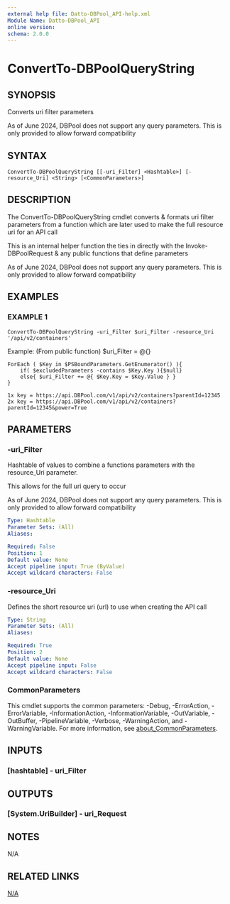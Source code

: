 ```yaml
---
external help file: Datto-DBPool_API-help.xml
Module Name: Datto-DBPool_API
online version:
schema: 2.0.0
---
```


# ConvertTo-DBPoolQueryString

## SYNOPSIS
Converts uri filter parameters

As of June 2024, DBPool does not support any query parameters.
This is only provided to allow forward compatibility

## SYNTAX

```
ConvertTo-DBPoolQueryString [[-uri_Filter] <Hashtable>] [-resource_Uri] <String> [<CommonParameters>]
```

## DESCRIPTION
The ConvertTo-DBPoolQueryString cmdlet converts & formats uri filter parameters
from a function which are later used to make the full resource uri for
an API call

This is an internal helper function the ties in directly with the
Invoke-DBPoolRequest & any public functions that define parameters

As of June 2024, DBPool does not support any query parameters.
This is only provided to allow forward compatibility

## EXAMPLES

### EXAMPLE 1
```
ConvertTo-DBPoolQueryString -uri_Filter $uri_Filter -resource_Uri '/api/v2/containers'
```

Example: (From public function)
    $uri_Filter = @{}

    ForEach ( $Key in $PSBoundParameters.GetEnumerator() ){
        if( $excludedParameters -contains $Key.Key ){$null}
        else{ $uri_Filter += @{ $Key.Key = $Key.Value } }
    }

    1x key = https://api.DBPool.com/v1/api/v2/containers?parentId=12345
    2x key = https://api.DBPool.com/v1/api/v2/containers?parentId=12345&power=True

## PARAMETERS

### -uri_Filter
Hashtable of values to combine a functions parameters with
the resource_Uri parameter.

This allows for the full uri query to occur

As of June 2024, DBPool does not support any query parameters.
This is only provided to allow forward compatibility

```yaml
Type: Hashtable
Parameter Sets: (All)
Aliases:

Required: False
Position: 1
Default value: None
Accept pipeline input: True (ByValue)
Accept wildcard characters: False
```

### -resource_Uri
Defines the short resource uri (url) to use when creating the API call

```yaml
Type: String
Parameter Sets: (All)
Aliases:

Required: True
Position: 2
Default value: None
Accept pipeline input: False
Accept wildcard characters: False
```

### CommonParameters
This cmdlet supports the common parameters: -Debug, -ErrorAction, -ErrorVariable, -InformationAction, -InformationVariable, -OutVariable, -OutBuffer, -PipelineVariable, -Verbose, -WarningAction, and -WarningVariable. For more information, see [about_CommonParameters](http://go.microsoft.com/fwlink/?LinkID=113216).

## INPUTS

### [hashtable] - uri_Filter
## OUTPUTS

### [System.UriBuilder] - uri_Request
## NOTES
N/A

## RELATED LINKS

[N/A]()

